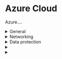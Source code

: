 # Azure Cloud

Azure.... 

<details>
  <summary> General </summary>
  
* 
</details>

<details>
  <summary> Networking </summary>
  
  In addition to the advice given in the Networking section, the following should be practiced (see [this Microsoft page](https://learn.microsoft.com/en-us/azure/security/fundamentals/network-best-practices#adopt-a-zero-trust-approach) for more information):
  
  * Create network access controls between subnets. By default, there are no network access controls between the subnets that you create on an Azure virtual network. 
  * Use a [network security group (NSG)](https://learn.microsoft.com/en-us/azure/virtual-network/manage-network-security-group) to protect against unsolicited traffic into Azure subnets.
  * Avoid small virtual networks and subnets to ensure simplicity and flexibility. Using small subnets adds limited security value, and mapping a network security group to each subnet adds overhead. 
  * Simplify network security group rule management by defining [Application Security Groups](https://learn.microsoft.com/en-us/azure/virtual-network/application-security-groups).
  * Employ [Azure AD Conditional Access](https://learn.microsoft.com/en-us/azure/active-directory/conditional-access/overview) to implement automated access control decisions based on required conditions.
  * To lock down inbound traffic, enable port access only after workflow approval. See [just-in-time VM access in Microsoft Defender for Cloud](https://learn.microsoft.com/en-us/azure/security-center/security-center-just-in-time).
  * By default, a virtual machine on an Azure virtual network can connect to any other VM on the same virtual network, even those on different subnets. Configure the next-hop address to reach specific destinations where needed.
  * Configure [user-defined routes](https://learn.microsoft.com/en-us/azure/virtual-network/virtual-networks-udr-overview#custom-routes) for security appliances on a virtual network.
  * Employ Azure virtual network security appliances found in the Azure Marketplace (search for "security" and "network security").
  * Use Azure native controls such as [Azure Firewall](https://learn.microsoft.com/en-us/azure/firewall/overview) and [Azure Web Application Firewall](https://learn.microsoft.com/en-us/azure/web-application-firewall/overview) for a fully stateful firewall as a service, built-in high availability, unrestricted cloud scalability, FQDN filtering, and support for OWASP core rule sets.
  * If using a hybrid approach with cross-premises connections, be sure to use a site-to-site VPN or [Azure ExpressRoute](https://learn.microsoft.com/en-us/azure/expressroute/expressroute-introduction).
  * Use load balancing appropriate to the use case to improve a site's availability and performance. Options include [internal](https://learn.microsoft.com/en-us/azure/load-balancer/quickstart-load-balancer-standard-public-portal) and [external](https://learn.microsoft.com/en-us/azure/load-balancer/quickstart-load-balancer-standard-public-portal) load balancers, [Azure Application Gateway](https://learn.microsoft.com/en-us/azure/application-gateway/overview), and [Azure Traffic Manager](https://learn.microsoft.com/en-us/azure/traffic-manager/traffic-manager-overview) for geographic load balancing.
  * Disable RDP/SSH access to VMs from the internet to avoid brute-force attacks.
  * Deny access for critical Azure service resources from the internet using [Azure Private Link](https://learn.microsoft.com/en-us/azure/private-link/private-link-overview). Exposing a virtual network to the internet is no longer necessary to consume Azure PaaS Services.
</details>

<details>
  <summary> Data protection </summary>
  
  In addition to the advice given in the encryption and Data Protection sections, the following should be practiced (see [this Microsoft page](https://learn.microsoft.com/en-us/azure/security/fundamentals/data-encryption-best-practices) for more information):
  
  * Use [Azure Key Vault](https://learn.microsoft.com/en-us/azure/key-vault/general/overview) to safeguard cryptographic keys and secrets that cloud applications and services use.
    * Use Azure RBAC predefined roles.
    * Control what users have access to.
    * Store certificates in your key vault.
    * Verify key vault and key vault object recovery from accidental or malicious deletion.
  * Use a [secure privileged access management workstation](https://4sysops.com/archives/understand-the-microsoft-privileged-access-workstation-paw-security-model/) to protect sensitive accounts, tasks, and data.
  * Use Azure Disk Encryption to protect data at rest ([for Linux VMs](https://learn.microsoft.com/en-us/azure/virtual-machines/linux/disk-encryption-overview) or [for Windows VMs](https://learn.microsoft.com/en-us/azure/virtual-machines/linux/disk-encryption-overview)).
  * Use a VPN or [ExpressRoute](https://learn.microsoft.com/en-us/azure/expressroute/expressroute-introduction), and interact with Azure Storage through the Azure portal.
  * Deploy [Azure Information Protection](https://learn.microsoft.com/en-us/azure/information-protection/what-is-information-protection) to classify, label, and protect documents and emails. This can be done automatically via rules and conditions, or users can classify manually.
  * 
</details>

<details>
  <summary>  </summary>
  
* 
</details>

<details>
  <summary>  </summary>
  
* 
</details>
